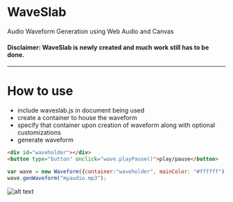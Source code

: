 # WaveSlab
Audio Waveform Generation using Web Audio and Canvas

#### Disclaimer: WaveSlab is newly created and much work still has to be done.

---
# How to use

* include waveslab.js in document being used
* create a container to house the waveform
* specify that container upon creation of waveform along with optional customizations
* generate waveform
```HTML
<div id="waveholder"></div>
<button type="button" onclick="wave.playPause()">play/pause</button>
```


```javascript
var wave = new Waveform({container:"waveholder", mainColor: "#ffffff");
wave.genWaveform("myaudio.mp3");
```

![alt text](https://github.com/sdholcomb/WaveSlab/blob/master/assets/waveform.PNG "waveform example")
